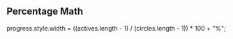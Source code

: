 ## Percentage Math

progress.style.width = ((actives.length - 1) / (circles.length - 1)) \* 100 + "%";

